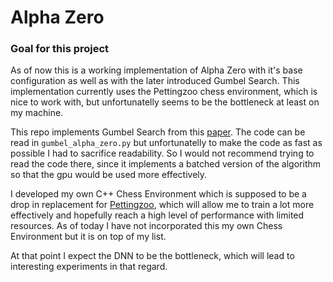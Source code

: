 # Alpha Zero


### Goal for this project

As of now this is a working implementation of Alpha Zero with it's base
configuration as well as with the later introduced Gumbel Search.
This implementation currently uses the Pettingzoo chess environment,
which is nice to work with, but unfortunatelly seems to be the bottleneck
at least on my machine. 


This repo implements Gumbel Search from this [paper](https://openreview.net/forum?id=bERaNdoegnO).
The code can be read in `gumbel_alpha_zero.py` but unfortunatelly to make the code 
as fast as possible I had to sacrifice readability. So I would not recommend trying to
read the code there, since it implements a batched version of the algorithm so that
the gpu would be used more effectively.


I developed my own C++ Chess Environment which is supposed to be a drop in
replacement for [Pettingzoo](https://pettingzoo.farama.org/environments/classic/chess/),
which will allow me to train a lot more effectively and hopefully reach
a high level of performance with limited resources. As of today I have not
incorporated this my own Chess Environment but it is on top of my list.

At that point I expect the DNN to be the bottleneck, which will lead to
interesting experiments in that regard.

